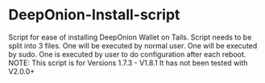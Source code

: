 # DeepOnion-Install-script
Script for ease of installing DeepOnion Wallet on Tails.
Script needs to be split into 3 files. One will be executed by normal user. One will be executed by sudo. One is executed by user to do configuration after each reboot.
NOTE:
This script is for Versions 1.7.3 - V1.8.1
It has not been tested with V2.0.0+
